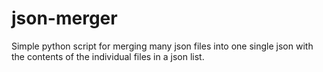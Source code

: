 # json-merger
Simple python script for merging many json files into one single json with the contents of the individual files in a json list.
